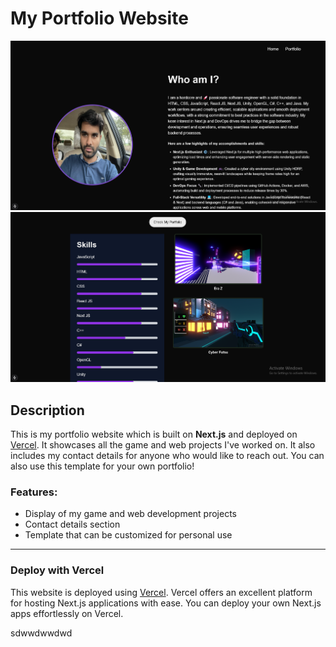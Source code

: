 # My Portfolio Website

![Portfolio Official Image](portfolio%20official%20pic.png)
![Portfolio Official Image 1](portfolio%20official%20pic1.png)

## Description

This is my portfolio website which is built on **Next.js** and deployed on [Vercel](https://vercel.com). It showcases all the game and web projects I've worked on. It also includes my contact details for anyone who would like to reach out. You can also use this template for your own portfolio!

### Features:
- Display of my game and web development projects
- Contact details section
- Template that can be customized for personal use

---

### Deploy with Vercel

This website is deployed using [Vercel](https://vercel.com). Vercel offers an excellent platform for hosting Next.js applications with ease. You can deploy your own Next.js apps effortlessly on Vercel.

sdwwdwwdwd
